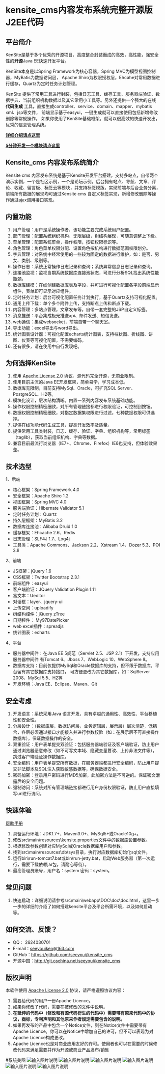# kensite_cms内容发布系统完整开源版J2EE代码

## 平台简介

KenSite是基于多个优秀的开源项目，高度整合封装而成的高效，高性能，强安全性的**开源**Java EE快速开发平台。

KenSite本身是以Spring Framework为核心容器，Spring MVC为模型视图控制器，MyBatis为数据访问层，
Apache Shiro为权限授权层，Ehcahe对常用数据进行缓存，Quartz为定时任务计划管理。

KenSite 提供了常用工具进行封装，包括日志工具、缓存工具、服务器端验证、数据字典、当前组织机构数据以及其它常用小工具等。另外还提供一个强大的在线 **代码生成** 工具，直接生成controller、service、domain、mapper、mybatis xml、jsp等文件，
前端显示基于easyui，一键生成就可以直接使用包括新增修改删除等常规操作。
如果你使用了KenSite基础框架，就可以很高效的快速开发出，优秀的信息管理系统。

**[详细介绍请点这里](http://www.seeyoui.com/2017/02/04/kensite-environment.html)**


**[5分钟开发一个模块请点这里](http://www.seeyoui.com/2017/02/05/kensite-develop-base.html)**


## Kensite_cms 内容发布系统简介

Kensite cms 内容发布系统是基于Kensite开发平台搭建，支持多站点，自带两个演示实例，一个是社区示例，一个是论坛示例。后台拥有站点、导航、文章、评论、收藏、留言板、标签云等模块，并支持标签模版，实现前端与后台业务分离，前端所有数据的展现均可通过Kensite cms 自定义标签实现，新增修改删除等操作通过ajax调用接口实现。

## 内置功能

1.	用户管理：用户是系统操作者，该功能主要完成系统用户配置。
2.	部门管理：配置系统组织机构，无限层级，树结构展现，可随意调整上下级。
4.	菜单管理：配置系统菜单，操作权限，按钮权限标识等。
5.	角色管理：角色菜单权限分配、设置角色按机构进行数据范围权限划分。
6.	字典管理：对系统中经常使用的一些较为固定的数据进行维护，如：是否、男女、类别、级别等。
7.	操作日志：系统正常操作日志记录和查询；系统异常信息日志记录和查询。
8.	连接池监视：监视当期系统数据库连接池状态，可进行分析SQL找出系统性能瓶颈。
9.  数据库建模：在线创建数据库表及字段，并可进行可视化配置各字段前端显示组件，表单即可显示对应组件。
10. 定时任务计划：后台可视化配置任务计划执行，基于Quartz支持可视化配置。
11. 通用上传下载：单个多个附件上传，支持断点上传和断点下载。
12. 内容管理：多站点管理，文章发布等，自带一套完整的JSP自定义标签。
13. 消息推送：平台集成极光推送api、邮件发送、短信发送。
14. web通信：集成websocket，前端自带一个聊天室。
15. 导出功能：excel导出与word导出。
16. 统计图表设计器：可视化配置echarts统计图表，支持柱状图、折线图、饼图、仪表等可视化配置，不需要编码。
17. 还有很多，请在使用中自行发现吧。

## 为何选择KenSite

1. 使用 [Apache License 2.0](http://www.apache.org/licenses/LICENSE-2.0) 协议，源代码完全开源，无商业限制。
2. 使用目前主流的Java EE开发框架，简单易学，学习成本低。
3. 数据库无限制，目前支持MySql、Oracle，可扩充SQL Server、PostgreSQL、H2等。
4. 模块化设计，层次结构清晰。内置一系列内容发布系统基础功能。
5. 操作权限控制精密细致，对所有管理链接都进行权限验证，可控制到按钮。
6. 数据权限控制精密细致，对指定数据集权限进行过滤，七种数据权限可供选择。
7. 提供在线功能代码生成工具，提高开发效率及质量。
8. 提供常用工具类封装，日志、缓存、验证、字典、组织机构等，常用标签（taglib），获取当前组织机构、字典等数据。
9. 兼容目前最流行浏览器（IE7+、Chrome、Firefox）IE6也支持，但体验效果差。

## 技术选型

1、后端

* 核心框架：Spring Framework 4.0
* 安全框架：Apache Shiro 1.2
* 视图框架：Spring MVC 4.0
* 服务端验证：Hibernate Validator 5.1
* 定时任务计划：Quartz
* 持久层框架：MyBatis 3.2
* 数据库连接池：Alibaba Druid 1.0
* 缓存框架：Ehcache 2.6、Redis
* 日志管理：SLF4J 1.7、Log4j
* 工具类：Apache Commons、Jackson 2.2、Xstream 1.4、Dozer 5.3、POI 3.9

2、前端

* JS框架：jQuery 1.9
* CSS框架：Twitter Bootstrap 2.3.1
* 前端组件：easyui
* 客户端验证：JQuery Validation Plugin 1.11
* 富文本：Ueditor
* 对话框：layer、jquery-ui
* 上传空间：uploadify
* 树结构控件：jQuery zTree
* 日期控件： My97DatePicker
* web excel插件：spreadjs
* 统计图表：echarts

4、平台

* 服务器中间件：在Java EE 5规范（Servlet 2.5、JSP 2.1）下开发，支持应用服务器中间件
有Tomcat 6、Jboss 7、WebLogic 10、WebSphere 8。
* 数据库支持：目前仅提供MySql和Oracle数据库的支持，但不限于数据库，平台留有其它数据库支持接口，
可方便更改为其它数据库，如：SqlServer 2008、MySql 5.5、H2等
* 开发环境：Java EE、Eclipse、Maven、Git

## 安全考虑

1. 开发语言：系统采用Java 语言开发，具有卓越的通用性、高效性、平台移植性和安全性。
2. 分层设计：（数据库层，数据访问层，业务逻辑层，展示层）层次清楚，低耦合，各层必须通过接口才能接入并进行参数校验（如：在展示层不可直接操作数据库），保证数据操作的安全。
3. 双重验证：用户表单提交双验证：包括服务器端验证及客户端验证，防止用户通过浏览器恶意修改（如不可写文本域、隐藏变量篡改、上传非法文件等），跳过客户端验证操作数据库。
4. 安全编码：用户表单提交所有数据，在服务器端都进行安全编码，防止用户提交非法脚本及SQL注入获取敏感数据等，确保数据安全。
5. 密码加密：登录用户密码进行MD5加密，此加密方法是不可逆的。保证密文泄露后的安全问题。
6. 强制访问：系统对所有管理端链接都进行用户身份权限验证，防止用户直接填写url进行访问。

## 快速体验

[帮助手册](http://www.seeyoui.com/2017/02/04/kensite-environment.html)

1. 具备运行环境：JDK1.7+、Maven3.0+、MySql5+或Oracle10g+。
2. 修改src\main\resources\kensite.properties文件中的数据库设置参数。
3. 根据修改参数创建对应MySql或Oracle数据库用户和参数。
4. 找到src\main\resources\db\sys目录，执行对应数据库初始化sql文件。
5. 运行bin\run-tomcat7.bat或bin\run-jetty.bat，启动Web服务器（第一次运行，需要下载依赖jar包，请耐心等待）。
6. 最高管理员账号，用户名：system 密码：system。

## 常见问题

1. 快速启动：详细说明请参考src\main\webapp\DOC\doc\doc.html，这里一步一步的详细的介绍了如何搭建kensite平台及平台所需环境，以及如何启动等。

## 如何交流、反馈？

* QQ： 2624030701
* E-mail：seeyouiken@163.com
* GitHub：<https://github.com/seeyoui/kensite_cms>
* 开源中国：<http://git.oschina.net/seeyoui/kensite_cms>

## 版权声明

本软件使用 [Apache License 2.0](http://www.apache.org/licenses/LICENSE-2.0) 协议，请严格遵照协议内容：

1. 需要给代码的用户一份Apache Licence。
2. 如果你修改了代码，需要在被修改的文件中说明。
3. **在延伸的代码中（修改和有源代码衍生的代码中）需要带有原来代码中的协议，商标，专利声明和其他原来作者规定需要包含的说明。**
4. 如果再发布的产品中包含一个Notice文件，则在Notice文件中需要带有Apache Licence。你可以在Notice中增加自己的许可，但不可以表现为对Apache Licence构成更改。
3. Apache Licence也是对商业应用友好的许可。使用者也可以在需要的时候修改代码来满足需要并作为开源或商业产品发布/销售

#系统美图
![输入图片说明](https://github.com/seeyoui/kensite_cms/raw/master/picture/1.png)
![输入图片说明](https://github.com/seeyoui/kensite_cms/raw/master/picture/2.png)
![输入图片说明](https://github.com/seeyoui/kensite_cms/raw/master/picture/3.png)
![输入图片说明](https://github.com/seeyoui/kensite_cms/raw/master/picture/4.png)
![输入图片说明](https://github.com/seeyoui/kensite_cms/raw/master/picture/5.png)
![输入图片说明](https://github.com/seeyoui/kensite_cms/raw/master/picture/6.png)
